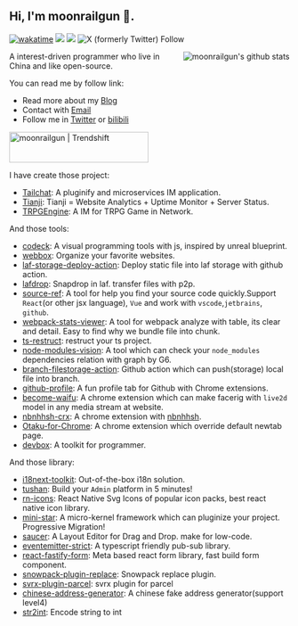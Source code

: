 ## Hi, I'm moonrailgun 👋.

[![wakatime](https://wakatime.com/badge/user/5af605d3-6aab-4641-a12d-b35cfb680f66.svg)](https://wakatime.com/@5af605d3-6aab-4641-a12d-b35cfb680f66)
![](https://visitor-badge.laobi.icu/badge?page_id=moonrailgun)
![](https://tianji.moonrailgun.com/telemetry/clnzoxcy10001vy2ohi4obbi0/cltk3e4rh06dbut4erj2rwc08/badge.svg?start=13146&name=github-readme&url=https://github.com/moonrailgun&fullNum=true)
![X (formerly Twitter) Follow](https://img.shields.io/twitter/follow/moonrailgun)

<img style="max-width: 450px" align="right" src="https://github-readme-stats.moonrailgun.com/api?username=moonrailgun&show_icons=true&icon_color=0366d6&bg_color=ffffff&hide_title=true&include_all_commits=true" alt="moonrailgun's github stats"/>

A interest-driven programmer who live in China and like open-source.

You can read me by follow link:

- Read more about my [Blog](http://moonrailgun.com/)
- Contact with [Email](mailto:moonrailgun@gmail.com)
- Follow me in [Twitter](https://twitter.com/moonrailgun) or [bilibili](https://space.bilibili.com/4182198)

<a href="https://trendshift.io/developers/3271" target="_blank"><img src="https://trendshift.io/api/badge/developers/3271" alt="moonrailgun | Trendshift" style="width: 250px; height: 55px;" width="250" height="55"/></a>

I have create those project:

- [Tailchat](https://tailchat.msgbyte.com/): A pluginify and microservices IM application.
- [Tianji](https://tianji.msgbyte.com/): Tianji = Website Analytics + Uptime Monitor + Server Status.
- [TRPGEngine](https://trpgdoc.moonrailgun.com/): A IM for TRPG Game in Network.

And those tools:

- [codeck](https://codeck.moonrailgun.com/): A visual programming tools with js, inspired by unreal blueprint.
- [webbox](https://github.com/msgbyte/webbox): Organize your favorite websites.
- [laf-storage-deploy-action](https://github.com/moonrailgun/laf-storage-deploy-action): Deploy static file into laf storage with github action.
- [lafdrop](https://github.com/moonrailgun/lafdrop): Snapdrop in laf. transfer files with p2p.
- [source-ref](https://sourceref.moonrailgun.com/): A tool for help you find your source code quickly.Support `React`(or other jsx language), `Vue` and work with `vscode`,`jetbrains`, `github`.
- [webpack-stats-viewer](https://github.com/moonrailgun/webpack-stats-viewer): A tool for webpack analyze with table, its clear and detail. Easy to find why we bundle file into chunk.
- [ts-restruct](https://github.com/moonrailgun/ts-restruct): restruct your ts project.
- [node-modules-vision](https://node-modules-vision.moonrailgun.com/): A tool which can check your `node_modules` dependencies relation with graph by G6.
- [branch-filestorage-action](https://github.com/moonrailgun/branch-filestorage-action): Github action which can push(storage) local file into branch.
- [github-profile](https://github.com/moonrailgun/github-profile): A fun profile tab for Github with Chrome extensions.
- [become-waifu](https://github.com/moonrailgun/become-waifu): A chrome extension which can make facerig with `live2d` model in any media stream at website.
- [nbnhhsh-crx](https://github.com/moonrailgun/nbnhhsh-crx): A chrome extension with [nbnhhsh](https://github.com/itorr/nbnhhsh).
- [Otaku-for-Chrome](https://github.com/moonrailgun/Otaku-for-Chrome): A chrome extension which override default newtab page.
- [devbox](https://github.com/moonrailgun/devbox): A toolkit for programmer.

And those library:

- [i18next-toolkit](https://github.com/moonrailgun/i18next-toolkit): Out-of-the-box i18n solution.
- [tushan](https://tushan.msgbyte.com/): Build your `Admin` platform in 5 minutes!
- [rn-icons](https://github.com/moonrailgun/rn-icons): React Native Svg Icons of popular icon packs, best react native icon library.
- [mini-star](https://ministar.moonrailgun.com/): A micro-kernel framework which can pluginize your project. Progressive Migration!
- [saucer](https://github.com/moonrailgun/saucer): A Layout Editor for Drag and Drop. make for low-code.
- [eventemitter-strict](https://github.com/moonrailgun/eventemitter-strict): A typescript friendly pub-sub library.
- [react-fastify-form](https://github.com/moonrailgun/react-fastify-form): Meta based react form library, fast build form component.
- [snowpack-plugin-replace](https://github.com/moonrailgun/snowpack-plugin-replace): Snowpack replace plugin.
- [svrx-plugin-parcel](https://github.com/moonrailgun/svrx-plugin-parcel): svrx plugin for parcel
- [chinese-address-generator](https://github.com/moonrailgun/chinese-address-generator): A chinese fake address generator(support level4)
- [str2int](https://github.com/moonrailgun/str2int): Encode string to int

